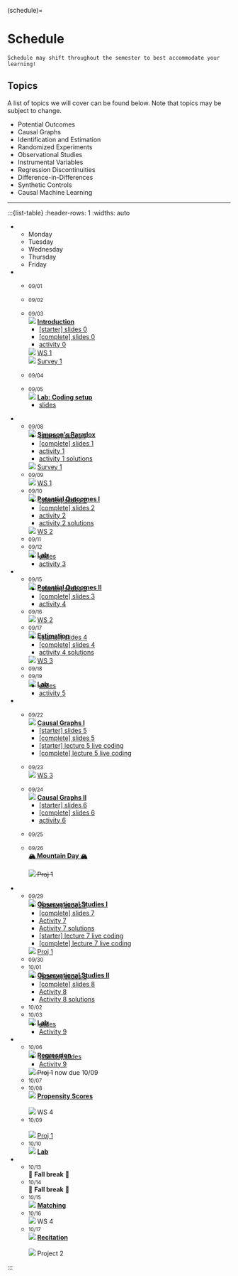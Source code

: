 (schedule)=
# Schedule

```{warning}
Schedule may shift throughout the semester to best accommodate your learning!
```

## Topics

A list of topics we will cover can be found below. Note that topics may be subject to change.

- Potential Outcomes 
- Causal Graphs
- Identification and Estimation
- Randomized Experiments
- Observational Studies
- Instrumental Variables
- Regression Discontinuities
- Difference-in-Differences
- Synthetic Controls
- Causal Machine Learning

---

:::{list-table}
:header-rows: 1
:widths: auto

*   
    - Monday
    - Tuesday
    - Wednesday
    - Thursday
    - Friday

*   
    - <small>09/01</small>
    - <small>09/02</small>
    - <small>09/03</small>
    <br>![](https://img.shields.io/badge/Class:-1f77b4) <b><u>Introduction</u></b><ul style="margin-top:-1em;"><li>[[starter] slides 0](https://moodle.mtholyoke.edu/pluginfile.php/1496605/mod_resource/content/3/lec00-intro-starter.pdf)</li><li>[[complete] slides 0](https://moodle.mtholyoke.edu/pluginfile.php/1496606/mod_resource/content/2/lec00-intro.pdf)</li><li>[activity 0](https://docs.google.com/document/d/1VsU01agKaytKF6HWlmQ41NODTCg0CQDfB8XryP7OM1s/edit?usp=sharing)</li></ul>
    ![](https://img.shields.io/badge/Released:-2ca02c) [WS 1](ws1)
    <br>![](https://img.shields.io/badge/Released:-2ca02c) [Survey 1](https://www.gradescope.com/courses/1101874/assignments/6657718)

    - <small>09/04</small>
    - <small>09/05</small>
    <br>![](https://img.shields.io/badge/Class:-1f77b4) <b><u>Lab: Coding setup</u></b><ul style="margin-top:-1em;"><li>[slides](https://moodle.mtholyoke.edu/pluginfile.php/1506454/mod_resource/content/1/lab0.pdf)</li></ul>

*   
    - <small>09/08</small><br>![](https://img.shields.io/badge/Class:-1f77b4) <b><u>Simpson's Paradox</u></b><ul style="margin-top:-1em;"><li>[[starter] slides 1](https://moodle.mtholyoke.edu/pluginfile.php/1496611/mod_resource/content/2/lec01-simpsons-starter.pdf)</li><li>[[complete] slides 1](https://moodle.mtholyoke.edu/pluginfile.php/1496612/mod_resource/content/2/lec01-simpsons.pdf)</li><li>[activity 1](activity1)</li><li>[activity 1 solutions](activity1_solution)</li></ul>
    ![](https://img.shields.io/badge/Due:-d62728) [Survey 1](https://www.gradescope.com/courses/1101874/assignments/6657718)
    - <small>09/09</small><br>![](https://img.shields.io/badge/Due:-d62728) [WS 1](ws1)
    - <small>09/10</small>
    <br>![](https://img.shields.io/badge/Class:-1f77b4) <b><u>Potential Outcomes I</u></b><ul style="margin-top:-1em;"><li>[[starter] slides 2](https://moodle.mtholyoke.edu/pluginfile.php/1496614/mod_resource/content/3/lec02-potential-outcomes-starter.pdf)</li><li>[[complete] slides 2](https://moodle.mtholyoke.edu/pluginfile.php/1496615/mod_resource/content/2/lec02-potential-outcomes.pdf)</li><li>[activity 2](https://docs.google.com/document/d/1fhEc_W5_iP3dEkRWAjXDtqpiYtT0weuat4XEimmvl98/edit?usp=sharing)</li><li>[activity 2 solutions](https://docs.google.com/document/d/1gveRAlt1RMndnSy9LZD_fWSUdtX5A2KRfcBZS3rr5-s/edit?usp=sharing)</li></ul>
    ![](https://img.shields.io/badge/Released:-2ca02c) [WS 2](ws2)
    - <small>09/11</small>
    - <small>09/12</small><br>![](https://img.shields.io/badge/Class:-1f77b4) <b><u>Lab</u></b><ul style="margin-top:-1em;"><li>[slides](https://moodle.mtholyoke.edu/pluginfile.php/1509297/mod_resource/content/1/lab1.pdf)</li><li>[activity 3](https://docs.google.com/document/d/1QdfDZ8tJOnlJMWyttFEN1x4DDPzPMZ47lamNazXQGXM/edit?usp=sharing)</li></ul>

*   
    - <small>09/15</small><br>![](https://img.shields.io/badge/Class:-1f77b4) <b><u>Potential Outcomes II</u></b><ul style="margin-top:-1em;"><li>[[starter] slides 3](https://moodle.mtholyoke.edu/pluginfile.php/1496621/mod_resource/content/2/lec03-potential-outcomes-ii-starter.pdf)</li><li>[[complete] slides 3](https://moodle.mtholyoke.edu/pluginfile.php/1496622/mod_resource/content/2/lec03-potential-outcomes-ii.pdf)</li><li>[activity 4](activity4)</li></ul>
    - <small>09/16</small><br>![](https://img.shields.io/badge/Due:-d62728) [WS 2](ws2)
    - <small>09/17</small><br>![](https://img.shields.io/badge/Class:-1f77b4) <b><u>Estimation</u></b><ul style="margin-top:-1em;"><li>[[starter] slides 4](https://moodle.mtholyoke.edu/pluginfile.php/1496625/mod_resource/content/2/lec04-estimation-bootstrap-starter.pdf)</li><li>[[complete] slides 4](https://moodle.mtholyoke.edu/pluginfile.php/1496626/mod_resource/content/3/lec04-estimation-bootstrap.pdf)</li><li>[activity 4 solutions](activity4_solution)</li></ul>![](https://img.shields.io/badge/Released:-2ca02c) [WS 3](ws3)
    - <small>09/18</small>
    - <small>09/19</small><br>![](https://img.shields.io/badge/Class:-1f77b4) <b><u>Lab</u></b><ul style="margin-top:-1em;"><li>[slides](https://moodle.mtholyoke.edu/pluginfile.php/1511308/mod_resource/content/1/lab2.pdf)</li><li>[activity 5](https://docs.google.com/document/d/1qywzYScHvo0vf9fNNZlOjQauXr1Sm8wYtPWzVkCI4LE/edit?usp=sharing)</li></ul>


*   
    - <small>09/22</small><br>![](https://img.shields.io/badge/Class:-1f77b4) <b><u>Causal Graphs I</u></b><ul style="margin-top:-1em;"><li>[[starter] slides 5](https://moodle.mtholyoke.edu/pluginfile.php/1496630/mod_resource/content/3/lec05-causal-graphs-i-starter.pdf)</li><li>[[complete] slides 5](https://moodle.mtholyoke.edu/pluginfile.php/1496631/mod_resource/content/2/lec05-causal-graphs-i.pdf)</li><li>[[starter] lecture 5 live coding](lec5_live)</li><li>[[complete] lecture 5 live coding](lec5_live_complete)</li></ul>

    - <small>09/23</small><br>![](https://img.shields.io/badge/Due:-d62728) [WS 3](ws3)
    - <small>09/24</small><br>![](https://img.shields.io/badge/Class:-1f77b4) <b><u>Causal Graphs II</u></b><ul style="margin-top:-1em;"><li>[[starter] slides 6](https://moodle.mtholyoke.edu/pluginfile.php/1496633/mod_resource/content/2/lec06-causal-graphs-ii-starter.pdf)</li><li>[[complete] slides 6](https://moodle.mtholyoke.edu/pluginfile.php/1496634/mod_resource/content/2/lec06-causal-graphs-ii.pdf)</li><li>[activity 6](https://docs.google.com/document/d/1wFTimlv8bJHg7B2e2UBVGpICNq08781I4tBzaehyxJE/edit?tab=t.0#heading=h.x6szsl4jkr1q)</li></ul>
    - <small>09/25</small>
    - <small>09/26</small><br><b><u>🏔️ Mountain Day 🏔️</u></b><br><br><s>![](https://img.shields.io/badge/Released:-2ca02c) Proj 1</s>


*   
    - <small>09/29</small><br>![](https://img.shields.io/badge/Class:-1f77b4) <b><u>Observational Studies I</u></b><ul style="margin-top:-1em;"><li>[[starter] slides 7](https://moodle.mtholyoke.edu/pluginfile.php/1496638/mod_resource/content/3/lec07-observational-studies-i-starter.pdf)</li><li>[[complete] slides 7](https://moodle.mtholyoke.edu/pluginfile.php/1496639/mod_resource/content/2/lec07-observational-studies-i.pdf)</li><li>[Activity 7](https://docs.google.com/document/d/1J1dsiy6X8IgJMfva_CEMklsDLVO8OChXBRn9cPTIEsE/edit?usp=sharing)</li><li>[Activity 7 solutions](https://docs.google.com/document/d/1i2cnDj3yRJ2gr3r3V3BzJtltj9lxbMyHLg_vZu47qsI/edit?usp=sharing)</li><li>[[starter] lecture 7 live coding](lec7_live)</li><li>[[complete] lecture 7 live coding](lec7_live_complete)</li></ul> ![](https://img.shields.io/badge/Released:-2ca02c) [Proj 1](proj1)
    - <small>09/30</small>
    - <small>10/01</small><br>![](https://img.shields.io/badge/Class:-1f77b4) <b><u>Observational Studies II</u></b><ul style="margin-top:-1em;"><li>[[starter] slides 8](https://moodle.mtholyoke.edu/pluginfile.php/1496643/mod_resource/content/2/lec08-observational-studies-ii-starter.pdf)</li><li>[[complete] slides 8](https://moodle.mtholyoke.edu/pluginfile.php/1496644/mod_resource/content/2/lec08-observational-studies-ii.pdf)</li><li>[Activity 8](https://docs.google.com/document/d/1CuEtdCRXCjwIo0Q-M5zii_b_iJWgaoXVQOBfxDTsrdA/edit?tab=t.0#heading=h.x6szsl4jkr1q)</li><li>[Activity 8 solutions](https://docs.google.com/document/d/1wXOXM30_ipZlbI8F_yrRnp9_6xR7tdyn3RX0a67UNBk/edit?tab=t.0#heading=h.x6szsl4jkr1q)</li></ul>
    - <small>10/02</small>
    - <small>10/03</small><br>![](https://img.shields.io/badge/Class:-1f77b4) <b><u>Lab</u></b><ul style="margin-top:-1em;"><li>[slides](https://moodle.mtholyoke.edu/pluginfile.php/1513886/mod_resource/content/1/lab4.pdf)</li><li>[Activity 9](activity9)</li></ul>

*   
    - <small>10/06</small><br>![](https://img.shields.io/badge/Class:-1f77b4) <b><u>Regression</u></b><ul style="margin-top:-1em;"><li>[[starter] slides](https://moodle.mtholyoke.edu/pluginfile.php/1496646/mod_resource/content/2/lec09-regression-starter.pdf)</li><li>[Activity 9](activity9)</li></ul><s>![](https://img.shields.io/badge/Due:-d62728) Proj 1</s> now due 10/09
    - <small>10/07</small>
    - <small>10/08</small><br>![](https://img.shields.io/badge/Class:-1f77b4) <b><u>Propensity Scores</u></b><br><br>![](https://img.shields.io/badge/Released:-2ca02c) WS 4
    - <small>10/09</small><br><br>![](https://img.shields.io/badge/Due:-d62728) [Proj 1](proj1)
    - <small>10/10</small><br>![](https://img.shields.io/badge/Class:-1f77b4) <b><u>Lab</u></b>

*   
    - <small>10/13</small><br>🍂 <b>Fall break</b> 🍁
    - <small>10/14</small><br>🍂 <b>Fall break</b> 🍁
    - <small>10/15</small><br>![](https://img.shields.io/badge/Class:-1f77b4) <b><u>Matching</u></b>
    - <small>10/16</small><br>![](https://img.shields.io/badge/Due:-d62728) WS 4
    - <small>10/17</small><br>![](https://img.shields.io/badge/Class:-1f77b4) <b><u>Recitation</u></b><br><br>![](https://img.shields.io/badge/Released:-2ca02c) Project 2

:::

<!--


*   
    - <small>03/03</small><br>![](https://img.shields.io/badge/Due:-d62728) [Project 1](proj1)

    - <small>03/04</small><br>![](https://img.shields.io/badge/Class:-1f77b4) <b><u>Regression</u></b><ul style="margin-top:-1em;"><li>[[starter] slides](https://moodle.mtholyoke.edu/pluginfile.php/1452394/mod_resource/content/1/lec09-regression-starter.pdf)</li><li>[[complete] slides](https://moodle.mtholyoke.edu/pluginfile.php/1452478/mod_resource/content/1/lec09-regression.pdf)</li><li>[Activity 7](activity7)</li><li>[Activity 7 solutions](activity7_solution)</li></ul>![](https://img.shields.io/badge/Released:-2ca02c) [WS 4](ws4)<br>![](https://img.shields.io/badge/Released:-2ca02c) [Survey 2](https://www.gradescope.com/courses/950344/assignments/5883758/)

    - <small>03/05</small>

    - <small>03/06</small><br>![](https://img.shields.io/badge/Class:-1f77b4) <b><u>Propensity Scores</u></b><ul style="margin-top:-1em;"><li>[[starter] slides](https://moodle.mtholyoke.edu/pluginfile.php/1453102/mod_resource/content/1/lec10-propensity-scores-starter.pdf)</li><li>[[complete] slides](https://moodle.mtholyoke.edu/pluginfile.php/1453178/mod_resource/content/1/lec10-propensity-scores.pdf)</li><li>[Activity 8](activity8)</li><li>[Activity 8 solutions](activity8_solution)</li></ul>
    
    - <small>03/07</small>

*   
    - <small>03/10</small><br>![](https://img.shields.io/badge/Due:-d62728) [WS 4](ws4)<br>![](https://img.shields.io/badge/Due:-d62728) [Survey 2](https://www.gradescope.com/courses/950344/assignments/5883758/)




    - <small>03/11</small><br>![](https://img.shields.io/badge/Class:-1f77b4) <b><u>Matching</u></b><ul style="margin-top:-1em;"><li>[[starter] slides](https://moodle.mtholyoke.edu/pluginfile.php/1453901/mod_resource/content/1/lec11-matching-starter.pdf)</li><li>[[complete] slides](https://moodle.mtholyoke.edu/pluginfile.php/1453939/mod_resource/content/1/lec11-matching.pdf)</li><li>[Activity 9](activity9)</li></ul>![](https://img.shields.io/badge/Released:-2ca02c) [Project 2](proj2)
    - <small>03/12</small>

    - <small>03/13</small><br>![](https://img.shields.io/badge/Class:-1f77b4) <b><u>Observational study wrap-up</u></b><ul style="margin-top:-1em;"><li>[[starter] slides](https://moodle.mtholyoke.edu/pluginfile.php/1454275/mod_resource/content/1/lec12-observational_study_wrapup-starter.pdf)</li><li>[[complete] slides](https://moodle.mtholyoke.edu/pluginfile.php/1454398/mod_resource/content/1/lec12-observational_study_wrapup.pdf)</li></ul>
    - <small>03/14</small>

*   
    - <small>03/17 - 3/23</small> 
    <br>🌼 Spring break 🌸
    - 
    -
    - 
    - 

*   
    - <small>03/24</small>   
    - <small>03/25</small><br>![](https://img.shields.io/badge/Class:-1f77b4) <b><u>Vectorization, Ethics, Final Project</u></b><ul style="margin-top:-1em;"><li>[[starter] slides](https://moodle.mtholyoke.edu/pluginfile.php/1455405/mod_resource/content/1/lec13-quasiexperiments-i-starter.pdf)</li><li>[[complete] slides](https://moodle.mtholyoke.edu/pluginfile.php/1455466/mod_resource/content/1/lec13-vectorization-ethics-final.pdf)</li><li>[Activity 10](activity10)</li><li>[Activity 10 solutions](activity10_solution)</li></ul>![](https://img.shields.io/badge/Released:-2ca02c) [Final Project](final_proj)
    - <small>03/26</small>
    - <small>03/27</small><br>![](https://img.shields.io/badge/Class:-1f77b4) <b><u>Quasi-Experiments</u></b><ul style="margin-top:-1em;"><li>[[starter] slides](https://moodle.mtholyoke.edu/pluginfile.php/1455902/mod_resource/content/1/lec14-quasiexperiments-i-starter.pdf)</li><li>[[complete] slides](https://moodle.mtholyoke.edu/pluginfile.php/1455949/mod_resource/content/1/lec14-quasiexperiments-i.pdf)</li></ul>![](https://img.shields.io/badge/Released:-2ca02c) [WS 5](ws5)
    - <small>03/28</small>

*   
    - <small>03/31</small><br>![](https://img.shields.io/badge/Due:-d62728) [Project 2](proj2)   
    - <small>04/01</small><br>![](https://img.shields.io/badge/Class:-1f77b4) <b><u>Instrumental Variables I</u></b><ul style="margin-top:-1em;"><li>[[starter] slides](https://moodle.mtholyoke.edu/pluginfile.php/1456554/mod_resource/content/1/lec15-instrumental-variables-i-starter.pdf)</li><li>[[complete] slides](https://moodle.mtholyoke.edu/pluginfile.php/1456609/mod_resource/content/1/lec15-instrumental-variables-i.pdf)</li><li>[Activity 11](https://docs.google.com/document/d/1_zjnaVAZwdJ6tU8QG4lGoAjsEF9T5EzhMcpUrb88CMU/edit?usp=sharing)</li></ul>
    - <small>04/02</small>  
    - <small>04/03</small><br>![](https://img.shields.io/badge/Class:-1f77b4) <b><u>Instrumental Variables II</u></b><ul style="margin-top:-1em;"><li>[[starter] slides](https://moodle.mtholyoke.edu/pluginfile.php/1457011/mod_resource/content/1/lec16-instrumental-variables-ii-starter.pdf)</li><li>[[complete] slides](https://moodle.mtholyoke.edu/pluginfile.php/1457219/mod_resource/content/1/lec16-instrumental-variables-ii.pdf)</li><li>[Activity 12](activity12)</li></ul>
    - <small>04/04</small><br>![](https://img.shields.io/badge/Released:-2ca02c) [Project 3](proj3)<br>![](https://img.shields.io/badge/Due:-d62728) [WS 5](ws5)<br>Extended to **4/06**


*   
    - <small>04/07</small><br>![](https://img.shields.io/badge/Due:-d62728) [Final Project proposal](final_proposal)   
    - <small>04/08</small><br>![](https://img.shields.io/badge/Class:-1f77b4) <b><u>Regression Discontinuities I </u></b><ul style="margin-top:-1em;"><li>[[starter] slides](https://moodle.mtholyoke.edu/pluginfile.php/1457690/mod_resource/content/1/lec17-regression-discontinuities-i-starter.pdf)</li><li>[[complete] slides](https://moodle.mtholyoke.edu/pluginfile.php/1457788/mod_resource/content/1/lec17-regression-discontinuities-i.pdf)</li><li>[Activity 13](activity13)</li></ul>
    - <small>04/09</small>
    - <small>04/10</small><br>![](https://img.shields.io/badge/Class:-1f77b4) <b><u>Regression Discontinuities II</u></b><ul style="margin-top:-1em;"><li>[[starter] slides](https://moodle.mtholyoke.edu/pluginfile.php/1458186/mod_resource/content/1/lec18-regression-discontinuities-ii-starter.pdf)</li><li>[[complete] slides](https://moodle.mtholyoke.edu/pluginfile.php/1458227/mod_resource/content/1/lec18-regression-discontinuities-ii.pdf)</li><li>[Activity 13 solutions](activity13_solution)</li></ul>
    - <small>04/11</small>

*   
    - <small>04/14</small>
    - <small>04/15</small><br>![](https://img.shields.io/badge/Class:-1f77b4) <b><u>Diff-in-diff I</u></b><ul style="margin-top:-1em;"><li>[[starter] slides](https://moodle.mtholyoke.edu/pluginfile.php/1463053/mod_resource/content/1/lec19-diff-in-diff-i-starter.pdf)</li><li>[[complete] slides](https://moodle.mtholyoke.edu/pluginfile.php/1463114/mod_resource/content/1/lec19-diff-in-diff-i.pdf)</li><li>[Activity 14](activity14)</li></ul>![](https://img.shields.io/badge/Due:-d62728) [Project 3](proj3)<br>![](https://img.shields.io/badge/Released:-2ca02c) [WS 6](ws6)
    - <small>04/16</small>
    - <small>04/17</small><br>![](https://img.shields.io/badge/Class:-1f77b4) <b><u>Diff-in-diff II</u></b><ul style="margin-top:-1em;"><li>[[starter] slides](https://moodle.mtholyoke.edu/pluginfile.php/1463474/mod_resource/content/1/lec20-diff-in-diff-ii-starter.pdf)</li><li>[[complete] slides](https://moodle.mtholyoke.edu/pluginfile.php/1463519/mod_resource/content/1/lec20-diff-in-diff-ii.pdf)</li><li>[Activity 14 solutions](activity14_solution)</li></ul>
    - <small>04/18</small>

*   
    - <small>04/21</small><br>![](https://img.shields.io/badge/Due:-d62728) [WS 6](ws6)
    - <small>04/22</small><br>![](https://img.shields.io/badge/Class:-1f77b4) <b><u>Synthetic Control</u></b><ul style="margin-top:-1em;"><li>[[starter] slides](https://moodle.mtholyoke.edu/pluginfile.php/1464155/mod_resource/content/1/lec21-synthetic-control-starter.pdf)</li><li>[[complete] slides](https://moodle.mtholyoke.edu/pluginfile.php/1464233/mod_resource/content/1/lec21-synthetic-control.pdf)</li><li>[Activity 15](activity15)</li><li>[Activity 15 solutions](activity15_solution)</li></ul>
    - <small>04/23</small>
    - <small>04/24</small><br>![](https://img.shields.io/badge/Class:-1f77b4) <b><u>Machine Learning for Causality</u></b><ul style="margin-top:-1em;"><li>[[starter] slides](https://moodle.mtholyoke.edu/pluginfile.php/1464629/mod_resource/content/1/lec22-causal-ml-starter.pdf)</li><li>[[complete] slides](https://moodle.mtholyoke.edu/pluginfile.php/1464673/mod_resource/content/1/lec22-causal-ml.pdf)</li><li>[Activity 16](activity16)</li><li>[Activity 16 solutions](activity16_solution)</li></ul>
    - <small>04/25</small><br>![](https://img.shields.io/badge/Due:-d62728) [Final Project checkpoint](checkpoint)

*   
    - <small>04/28</small>
    - <small>04/29</small><br> BOOM: no class
    - <small>04/30</small>
    - <small>05/01</small><br>![](https://img.shields.io/badge/Class:-1f77b4) <b><u>Class presentations</u></b><br>![](https://img.shields.io/badge/Released:-2ca02c) [Survey 3](https://www.gradescope.com/courses/950344/assignments/6174489)
    - <small>05/02</small>

*   
    - <small>05/05</small>
    - <small>05/06</small><br>![](https://img.shields.io/badge/Class:-1f77b4) <b><u>Class presentations and wrap-up</u></b><ul style="margin-top:-1em;"><li>[presentation deck](https://docs.google.com/presentation/d/1DlqXjc1wUbUegXXVtj3_sKEaqwxHzZvyQu5Kh8CpeQ0/edit)</li><li>[peer feedback doc](https://docs.google.com/document/d/1-5fz-eqFMiqBylpRD787glIYSA_UaNZ0vCI67LIZco0/edit?tab=t.0#heading=h.d7pzcfz8crb1)</li><li>[MHC course feedback form](https://moodle.mtholyoke.edu/mod/url/view.php?id=1057512)</li></ul>![](https://img.shields.io/badge/Due:-d62728) [Survey 3](https://www.gradescope.com/courses/950344/assignments/6174489)
    - <small>05/07</small>
    - <small>05/08</small>
    - <small>05/09</small><br>![](https://img.shields.io/badge/Due:-d62728) [Final Project](final_proj)<br>Extended to **5/11** -->

<!--
Formatted list
<ul style="margin-top:-1em;"><li></li></ul>

-->

